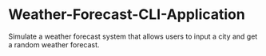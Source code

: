# Weather-Forecast-CLI-Application
Simulate a weather forecast system that allows users to input a city and get a random weather forecast.
